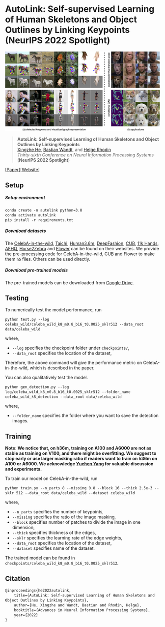# AutoLink: Self-supervised Learning of Human Skeletons and Object Outlines by Linking Keypoints (NeurIPS 2022 Spotlight)

![](assets/teaser.png)

> **AutoLink: Self-supervised Learning of Human Skeletons and Object Outlines by Linking Keypoints** <br>
> [Xingzhe He](https://xingzhehe.github.io/), [Bastian Wandt](http://bastianwandt.de/), and [Helge Rhodin](http://helge.rhodin.de/) <br>
> *Thirty-sixth Conference on Neural Information Processing Systems* (**NeurIPS 2022 Spotlight**)

[[Paper](https://arxiv.org/abs/2205.10636)][[Website](https://xingzhehe.github.io/autolink/)]

## Setup

##### Setup environment

```
conda create -n autolink python=3.8
conda activate autolink
pip install -r requirements.txt
```

##### Download datasets

The [CelebA-in-the-wild](https://mmlab.ie.cuhk.edu.hk/projects/CelebA.html), [Taichi](https://github.com/AliaksandrSiarohin/motion-cosegmentation), [Human3.6m](http://vision.imar.ro/human3.6m/description.php), [DeepFashion](https://github.com/theRealSuperMario/unsupervised-disentangling/tree/reproducing_baselines/original_code/custom_datasets/deepfashion), [CUB](http://www.vision.caltech.edu/visipedia/CUB-200-2011.html), [11k Hands](https://sites.google.com/view/11khands), [AFHQ](https://github.com/clovaai/stargan-v2), [Horse2Zebra](https://www.kaggle.com/datasets/balraj98/horse2zebra-dataset) and [Flower](https://www.robots.ox.ac.uk/~vgg/data/flowers/102/index.html) can be found on their websites. We provide the pre-processing code for CelebA-in-the-wild, CUB and Flower to make them `h5` files. Others can be used directly.

##### Download pre-trained models

The pre-trained models can be downloaded from [Google Drive](https://drive.google.com/drive/folders/1XTY0rZ2uO3BYV7Jxp13IOaAcmKBJ7RmA?usp=sharing).

## Testing

To numerically test the model performance, run

```
python test.py --log celeba_wild/celeba_wild_k8_m0.8_b16_t0.0025_sklr512 --data_root data/celeba_wild
```

where, 

- `--log` specifies the checkpoint folder under `checkpoints/`,
- `--data_root` specifies the location of the dataset, 

Therefore, the above command will give the performance metric on CelebA-in-the-wild, which is described in the paper.

You can also qualitatively test the model.

```
python gen_detection.py --log log/celeba_wild_k8_m0.8_b16_t0.0025_sklr512 --folder_name celeba_wild_k8_detection --data_root data/celeba_wild
```

where,

- `--folder_name` specifies the folder where you want to save the detection images.

## Training

**Note: We notice that, on h36m, training on A100 and A6000 are not as stable as training on V100, and there might be overfitting. We suggest to stop early or use larger masking ratio if readers want to train on h36m on A100 or A6000. We acknowledge [Yuchen Yang](https://charrrrrlie.github.io/) for valuable discussion and experiments.**

To train our model on CelebA-in-the-wild, run

```
python train.py --n_parts 8 --missing 0.8 --block 16 --thick 2.5e-3 --sklr 512 --data_root data/celeba_wild --dataset celeba_wild
```

where, 

- `--n_parts` specifies the number of keypoints,
- `--missing` specifies the ratio of the image masking,
- `--block` specifies number of patches to divide the image in one dimension,
- `--thick` specifies thickness of the edges,
- `--sklr` specifies the learning rate of the edge weights,
- `--data_root` specifies the location of the dataset,
- `--dataset` specifies name of the dataset.

The trained model can be found in `checkpoints/celeba_wild_k8_m0.8_b16_t0.0025_sklr512`.

## Citation

```
@inproceedings{he2022autolink,
    title={AutoLink: Self-supervised Learning of Human Skeletons and Object Outlines by Linking Keypoints},
    author={He, Xingzhe and Wandt, Bastian and Rhodin, Helge},
    booktitle={Advances in Neural Information Processing Systems},
    year={2022}
}
```
